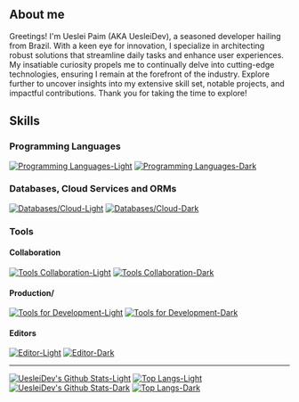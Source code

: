 ## About me

Greetings! I'm Ueslei Paim (AKA UesleiDev), a seasoned developer hailing from Brazil. With a keen eye for innovation, I specialize in architecting robust solutions that streamline daily tasks and enhance user experiences. My insatiable curiosity propels me to continually delve into cutting-edge technologies, ensuring I remain at the forefront of the industry. Explore further to uncover insights into my extensive skill set, notable projects, and impactful contributions. Thank you for taking the time to explore!

## Skills

### Programming Languages

[![Programming Languages-Light](https://skillicons.dev/icons?i=c,javascript,typescript,nim,python,haxe,bash&perline=4&theme=light#gh-light-mode-only)](https://skillicons.dev/icons#gh-light-mode-only)
[![Programming Languages-Dark](https://skillicons.dev/icons?i=c,javascript,typescript,nim,python,haxe,bash&perline=4&theme=dark#gh-dark-mode-only)](https://skillicons.dev/icons#gh-dark-mode-only)

### Databases, Cloud Services and ORMs

[![Databases/Cloud-Light](https://skillicons.dev/icons?i=mongodb,prisma,sqlite,supabase,firebase,googlecloud,mysql,postgresql&perline=4&theme=light#gh-light-mode-only)](https://skillicons.dev/icons#gh-light-mode-only)
[![Databases/Cloud-Dark](https://skillicons.dev/icons?i=mongodb,prisma,sqlite,supabase,firebase,googlecloud,mysql,postgresql&perline=4&theme=dark#gh-dark-mode-only)](https://skillicons.dev/icons#gh-dark-mode-only)

### Tools

#### Collaboration

[![Tools Collaboration-Light](https://skillicons.dev/icons?i=git,github,notion,figma&perline=4&theme=light#gh-light-mode-only)](https://skillicons.dev/icons#gh-light-mode-only)
[![Tools Collaboration-Dark](https://skillicons.dev/icons?i=git,github,notion,figma&perline=4&theme=dark#gh-dark-mode-only)](https://skillicons.dev/icons#gh-dark-mode-only)

#### Production/

[![Tools for Development-Light](https://skillicons.dev/icons?i=docker,powershell,cloudflare,vercel&perline=4&theme=light#gh-light-mode-only)](https://skillicons.dev/icons#gh-light-mode-only)
[![Tools for Development-Dark](https://skillicons.dev/icons?i=docker,powershell,cloudflare,vercel&perline=4&theme=dark#gh-dark-mode-only)](https://skillicons.dev/icons#gh-dark-mode-only)

#### Editors

[![Editor-Light](https://skillicons.dev/icons?i=sublime,pycharm,visualstudio,neovim&perline=4&theme=light#gh-light-mode-only)](https://skillicons.dev/icons#gh-light-mode-only)
[![Editor-Dark](https://skillicons.dev/icons?i=sublime,pycharm,visualstudio,neovim&perline=4&theme=dark#gh-dark-mode-only)](https://skillicons.dev/icons#gh-dark-mode-only)

---

[![UesleiDev's Github Stats-Light](https://github-readme-stats.vercel.app/api?username=uesleibros&card_width=400&show_icons=true&hide_title=true&theme=default#gh-light-mode-only)](https://github.com/anuraghazra/github-readme-stats#gh-light-mode-only) [![Top Langs-Light](https://github-readme-stats.vercel.app/api/top-langs/?username=uesleibros&card_width=400&layout=compact&theme=light#gh-light-mode-only)](https://github.com/anuraghazra/github-readme-stats#gh-light-mode-only)
[![UesleiDev's Github Stats-Dark](https://github-readme-stats.vercel.app/api?username=uesleibros&card_width=400&show_icons=true&hide_title=true&theme=dark#gh-dark-mode-only)](https://github.com/anuraghazra/github-readme-stats#gh-dark-mode-only) [![Top Langs-Dark](https://github-readme-stats.vercel.app/api/top-langs/?username=uesleibros&card_width=400&layout=compact&theme=dark#gh-dark-mode-only)](https://github.com/anuraghazra/github-readme-stats#gh-dark-mode-only)
